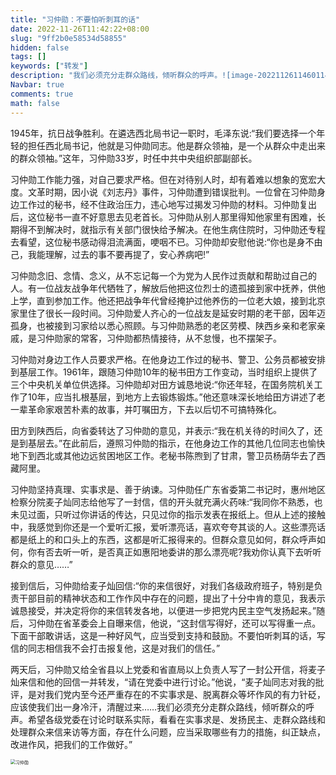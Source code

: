 ```yaml
---
title: "习仲勋：不要怕听刺耳的话"
date: 2022-11-26T11:42:22+08:00
slug: "9ff2b0e58534d58855"
hidden: false
tags: []
keywords: ["转发"]
description: "我们必须充分走群众路线，倾听群众的呼声。![image-20221126114601149](https://i.imgur.com/bjUcWH7.png)"
Navbar: true
comments: true
math: false
---
```




<!--more-->

1945年，抗日战争胜利。在遴选西北局书记一职时，毛泽东说:“我们要选择一个年轻的担任西北局书记，他就是习仲勋同志。他是群众领袖，是一个从群众中走出来的群众领袖。”这年，习仲勋33岁，时任中共中央组织部副部长。

习仲勋工作能力强，对自己要求严格。但在对待别人时，却有着难以想象的宽宏大度。文革时期，因小说《刘志丹》事件，习仲勋遭到错误批判。一位曾在习仲勋身边工作过的秘书，经不住政治压力，违心地写过揭发习仲勋的材料。习仲勋复出后，这位秘书一直不好意思去见老首长。习仲勋从别人那里得知他家里有困难，长期得不到解决时，就指示有关部门很快给予解决。在他生病住院时，习仲勋还专程去看望，这位秘书感动得泪流满面，哽咽不已。习仲勋却安慰他说:“你也是身不由己，我能理解，过去的事不要再提了，安心养病吧!”

习仲勋念旧、念情、念义，从不忘记每一个为党为人民作过贡献和帮助过自己的人。有一位战友战争年代牺牲了，解放后他把这位烈士的遗孤接到家中抚养，供他上学，直到参加工作。他还把战争年代曾经掩护过他养伤的一位老大娘，接到北京家里住了很长一段时间。习仲勋爱人齐心的一位战友是延安时期的老干部，因年迈孤身，也被接到习家给以悉心照顾。与习仲勋熟悉的老区劳模、陕西乡亲和老家亲戚，是习仲勋家的常客，习仲勋都热情接待，从不怠慢，也不摆架子。

习仲勋对身边工作人员要求严格。在他身边工作过的秘书、警卫、公务员都被安排到基层工作。1961年，跟随习仲勋10年的秘书田方工作变动，当时组织上提供了三个中央机关单位供选择。习仲勋却对田方诚恳地说:“你还年轻，在国务院机关工作了10年，应当扎根基层，到地方上去锻炼锻炼。”他还意味深长地给田方讲述了老一辈革命家艰苦朴素的故事，并叮嘱田方，下去以后切不可搞特殊化。

田方到陕西后，向省委转达了习仲勋的意见，并表示:“我在机关待的时间久了，还是到基层去。”在此前后，遵照习仲勋的指示，在他身边工作的其他几位同志也愉快地下到西北或其他边远贫困地区工作。老秘书陈煦到了甘肃，警卫员杨荫华去了西藏阿里。

习仲勋坚持真理、实事求是、善于纳谏。习仲勋任广东省委第二书记时，惠州地区检察分院麦子灿同志给他写了一封信，信的开头就充满火药味:“我同你不熟悉，也未见过面，只听过你讲话的传达，只见过你的指示发表在报纸上。但从上述的接触中，我感觉到你还是一个爱听汇报，爱听漂亮话，喜欢夸夸其谈的人。这些漂亮话都是纸上的和口头上的东西，这都是听汇报得来的。但群众意见如何，群众呼声如何，你有否去听一听，是否真正如惠阳地委讲的那么漂亮呢?我劝你认真下去听听群众的意见……”

接到信后，习仲勋给麦子灿回信:“你的来信很好，对我们各级政府班子，特别是负责干部目前的精神状态和工作作风中存在的问题，提出了十分中肯的意见，我表示诚恳接受，并决定将你的来信转发各地，以便进一步把党内民主空气发扬起来。”随后，习仲勋在省革委会上自曝来信，他说，“这封信写得好，还可以写得重一点。下面干部敢讲话，这是一种好风气，应当受到支持和鼓励。不要怕听刺耳的话，写信的同志相信我不会打击报复他，这是对我们的信任。”

两天后，习仲勋又给全省县以上党委和省直局以上负责人写了一封公开信，将麦子灿来信和他的回信一并转发，“请在党委中进行讨论。”他说，“麦子灿同志对我的批评，是对我们党内至今还严重存在的不实事求是、脱离群众等坏作风的有力针砭，应该使我们出一身冷汗，清醒过来……我们必须充分走群众路线，倾听群众的呼声。希望各级党委在讨论时联系实际，看看在实事求是、发扬民主、走群众路线和处理群众来信来访等方面，存在什么问题，应当采取哪些有力的措施，纠正缺点，改进作风，把我们的工作做好。”

<img src="https://i.imgur.com/Yl18F24.jpg" alt="习仲勋" style="zoom: 50%;" />
